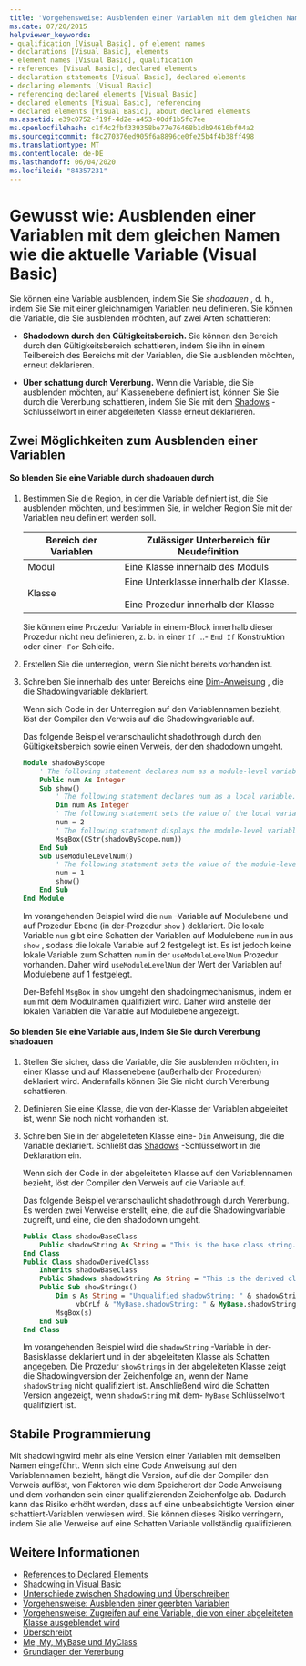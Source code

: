 ```yaml
---
title: 'Vorgehensweise: Ausblenden einer Variablen mit dem gleichen Namen wie die aktuelle Variable'
ms.date: 07/20/2015
helpviewer_keywords:
- qualification [Visual Basic], of element names
- declarations [Visual Basic], elements
- element names [Visual Basic], qualification
- references [Visual Basic], declared elements
- declaration statements [Visual Basic], declared elements
- declaring elements [Visual Basic]
- referencing declared elements [Visual Basic]
- declared elements [Visual Basic], referencing
- declared elements [Visual Basic], about declared elements
ms.assetid: e39c0752-f19f-4d2e-a453-00df1b5fc7ee
ms.openlocfilehash: c1f4c2fbf339358be77e76468b1db94616bf04a2
ms.sourcegitcommit: f8c270376ed905f6a8896ce0fe25b4f4b38ff498
ms.translationtype: MT
ms.contentlocale: de-DE
ms.lasthandoff: 06/04/2020
ms.locfileid: "84357231"
---
```

# <a name="how-to-hide-a-variable-with-the-same-name-as-your-variable-visual-basic"></a>Gewusst wie: Ausblenden einer Variablen mit dem gleichen Namen wie die aktuelle Variable (Visual Basic)

Sie können eine Variable ausblenden, indem Sie Sie *shadoauen* , d. h., indem Sie Sie mit einer gleichnamigen Variablen neu definieren. Sie können die Variable, die Sie ausblenden möchten, auf zwei Arten schattieren:

- **Shadodown durch den Gültigkeitsbereich.** Sie können den Bereich durch den Gültigkeitsbereich schattieren, indem Sie ihn in einem Teilbereich des Bereichs mit der Variablen, die Sie ausblenden möchten, erneut deklarieren.

- **Über schattung durch Vererbung.** Wenn die Variable, die Sie ausblenden möchten, auf Klassenebene definiert ist, können Sie Sie durch die Vererbung schattieren, indem Sie Sie mit dem [Shadows](../../../language-reference/modifiers/shadows.md) -Schlüsselwort in einer abgeleiteten Klasse erneut deklarieren.

## <a name="two-ways-to-hide-a-variable"></a>Zwei Möglichkeiten zum Ausblenden einer Variablen

#### <a name="to-hide-a-variable-by-shadowing-it-through-scope"></a>So blenden Sie eine Variable durch shadoauen durch

1. Bestimmen Sie die Region, in der die Variable definiert ist, die Sie ausblenden möchten, und bestimmen Sie, in welcher Region Sie mit der Variablen neu definiert werden soll.

    |Bereich der Variablen|Zulässiger Unterbereich für Neudefinition|
    |-----------------------|-------------------------------------------|
    |Modul|Eine Klasse innerhalb des Moduls|
    |Klasse|Eine Unterklasse innerhalb der Klasse.<br /><br /> Eine Prozedur innerhalb der Klasse|

    Sie können eine Prozedur Variable in einem-Block innerhalb dieser Prozedur nicht neu definieren, z. b. in einer `If` ...- `End If` Konstruktion oder einer- `For` Schleife.

2. Erstellen Sie die unterregion, wenn Sie nicht bereits vorhanden ist.

3. Schreiben Sie innerhalb des unter Bereichs eine [Dim-Anweisung](../../../language-reference/statements/dim-statement.md) , die die Shadowingvariable deklariert.

    Wenn sich Code in der Unterregion auf den Variablennamen bezieht, löst der Compiler den Verweis auf die Shadowingvariable auf.

    Das folgende Beispiel veranschaulicht shadothrough durch den Gültigkeitsbereich sowie einen Verweis, der den shadodown umgeht.

    ```vb
    Module shadowByScope
        ' The following statement declares num as a module-level variable.
        Public num As Integer
        Sub show()
            ' The following statement declares num as a local variable.
            Dim num As Integer
            ' The following statement sets the value of the local variable.
            num = 2
            ' The following statement displays the module-level variable.
            MsgBox(CStr(shadowByScope.num))
        End Sub
        Sub useModuleLevelNum()
            ' The following statement sets the value of the module-level variable.
            num = 1
            show()
        End Sub
    End Module
    ```

    Im vorangehenden Beispiel wird die `num` -Variable auf Modulebene und auf Prozedur Ebene (in der-Prozedur `show` ) deklariert. Die lokale Variable `num` gibt eine Schatten der Variablen auf Modulebene `num` in aus `show` , sodass die lokale Variable auf 2 festgelegt ist. Es ist jedoch keine lokale Variable zum Schatten `num` in der `useModuleLevelNum` Prozedur vorhanden. Daher wird `useModuleLevelNum` der Wert der Variablen auf Modulebene auf 1 festgelegt.

    Der-Befehl `MsgBox` in `show` umgeht den shadoingmechanismus, indem er `num` mit dem Modulnamen qualifiziert wird. Daher wird anstelle der lokalen Variablen die Variable auf Modulebene angezeigt.

#### <a name="to-hide-a-variable-by-shadowing-it-through-inheritance"></a>So blenden Sie eine Variable aus, indem Sie Sie durch Vererbung shadoauen

1. Stellen Sie sicher, dass die Variable, die Sie ausblenden möchten, in einer Klasse und auf Klassenebene (außerhalb der Prozeduren) deklariert wird. Andernfalls können Sie Sie nicht durch Vererbung schattieren.

2. Definieren Sie eine Klasse, die von der-Klasse der Variablen abgeleitet ist, wenn Sie noch nicht vorhanden ist.

3. Schreiben Sie in der abgeleiteten Klasse eine- `Dim` Anweisung, die die Variable deklariert. Schließt das [Shadows](../../../language-reference/modifiers/shadows.md) -Schlüsselwort in die Deklaration ein.

    Wenn sich der Code in der abgeleiteten Klasse auf den Variablennamen bezieht, löst der Compiler den Verweis auf die Variable auf.

    Das folgende Beispiel veranschaulicht shadothrough durch Vererbung. Es werden zwei Verweise erstellt, eine, die auf die Shadowingvariable zugreift, und eine, die den shadodown umgeht.

    ```vb
    Public Class shadowBaseClass
        Public shadowString As String = "This is the base class string."
    End Class
    Public Class shadowDerivedClass
        Inherits shadowBaseClass
        Public Shadows shadowString As String = "This is the derived class string."
        Public Sub showStrings()
            Dim s As String = "Unqualified shadowString: " & shadowString &
                 vbCrLf & "MyBase.shadowString: " & MyBase.shadowString
            MsgBox(s)
        End Sub
    End Class
    ```

    Im vorangehenden Beispiel wird die `shadowString` -Variable in der-Basisklasse deklariert und in der abgeleiteten Klasse als Schatten angegeben. Die Prozedur `showStrings` in der abgeleiteten Klasse zeigt die Shadowingversion der Zeichenfolge an, wenn der Name `shadowString` nicht qualifiziert ist. Anschließend wird die Schatten Version angezeigt, wenn `shadowString` mit dem- `MyBase` Schlüsselwort qualifiziert ist.

## <a name="robust-programming"></a>Stabile Programmierung

Mit shadowingwird mehr als eine Version einer Variablen mit demselben Namen eingeführt. Wenn sich eine Code Anweisung auf den Variablennamen bezieht, hängt die Version, auf die der Compiler den Verweis auflöst, von Faktoren wie dem Speicherort der Code Anweisung und dem vorhanden sein einer qualifizierenden Zeichenfolge ab. Dadurch kann das Risiko erhöht werden, dass auf eine unbeabsichtigte Version einer schattiert-Variablen verwiesen wird. Sie können dieses Risiko verringern, indem Sie alle Verweise auf eine Schatten Variable vollständig qualifizieren.

## <a name="see-also"></a>Weitere Informationen

- [References to Declared Elements](references-to-declared-elements.md)
- [Shadowing in Visual Basic](shadowing.md)
- [Unterschiede zwischen Shadowing und Überschreiben](differences-between-shadowing-and-overriding.md)
- [Vorgehensweise: Ausblenden einer geerbten Variablen](how-to-hide-an-inherited-variable.md)
- [Vorgehensweise: Zugreifen auf eine Variable, die von einer abgeleiteten Klasse ausgeblendet wird](how-to-access-a-variable-hidden-by-a-derived-class.md)
- [Überschreibt](../../../language-reference/modifiers/overrides.md)
- [Me, My, MyBase und MyClass](../../program-structure/me-my-mybase-and-myclass.md)
- [Grundlagen der Vererbung](../objects-and-classes/inheritance-basics.md)
